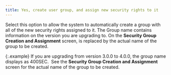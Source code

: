 ```yaml
---
title: Yes, create user group, and assign new security rights to it
---
```



Select this option to allow the system to automatically create a group  with all of the new security rights assigned to it. The Group name contains  information on the version you are upgrading to. On the **Security 
 Group Creation and Assignment** screen, <group name> is replaced  by the actual name of the group to be created.


{:.example}
If you are upgrading from version 3.0.0 to  4.0.0, the group name displays as 400SEC.  See  the **Security Group Creation and Assignment**  screen for the actual name of the group to be created.
